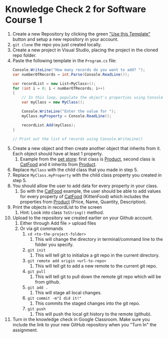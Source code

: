 # Knowledge Check 2 for Software Course 1

1. Create a new Repository by clicking the green ["Use this Template"](https://github.com/CodeLouisville/sdc1-knowledge-check-2/generate) button and setup a new repository in your account.
1. `git clone` the repo you just created locally.
1. Create a new project in Visual Studio, placing the project in the cloned repo folder.
1. Paste the following template in the `Program.cs` file:
	```csharp
	Console.WriteLine("How many records do you want to add? ");
	var numberOfRecords = int.Parse(Console.ReadLine());

	var recordList = new List<MyClass>();
	for (int i = 0; i < numberOfRecords; i++)
	{
		// In this loop, populate the object's properties using Console.ReadLine()
		var myClass = new MyClass();

		Console.WriteLine("Enter the value for ");
		myClass.myProperty = Console.ReadLine();

		recordList.Add(myClass);
	}

	// Print out the list of records using Console.WriteLine()
	```
1. Create a new object and then create another object that inherits from it.  Each object should have at least 1 property.
   1. Example from the [pet store](https://github.com/CodeLouisville/Software-Pet-Store): first class is [Product][Product], second class is [CatFood][CatFood] and it inherits from [Product][Product].
1. Replace `MyClass` with the child class that you made in step 5.
1. Replace `MyClass.myProperty` with the child class property you created in step 5.
1. You should allow the user to add data for every property in your class.  
   1. So with the [CatFood][CatFood] example, the user should be able to add values for every property of [CatFood][CatFood] (KittenFood) which includes the properties from [Product][Product] (Price, Name, Quantity, Description).
1. Print the objects in recordList to the screen
   1. Hint: Look into class `ToString()` method.
1. Upload to the repository we created earlier on your Github account.
   1. Either through Add file > upload files
   1. Or via git commands
      1. `cd <to-the-project-folder>`
         1. This will change the directory in terminal/command line to the folder you specify.
      1. `git init`
         1. This will tell git to initialize a git repo in the current directory.
      1. `git remote add origin <url-to-repo>`
         1. This will tell git to add a new remote to the current git repo.
      1. `git pull`
         1. This will tell git to pull down the remote git repo which will be from github.
      1. `git add .`
         1. This will stage all local changes.
      1. `git commit -m"I did it!"`
         1. This commits the staged changes into the git repo.
      1. `git push`
         1. This will push the local git history to the remote (github).
1. Turn in the knowledge check in Google Classroom. Make sure you include the link to your new GitHub repository when you "Turn In" the assignment.

[Product]: https://github.com/CodeLouisville/Software-Pet-Store/blob/main/PetStore/PetStore/Models/Product.cs
[CatFood]: https://github.com/CodeLouisville/Software-Pet-Store/blob/main/PetStore/PetStore/Models/CatFood.cs